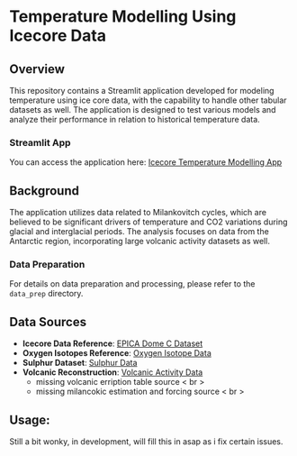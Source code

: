 # Temperature Modelling Using Icecore Data

## Overview

This repository contains a Streamlit application developed for modeling temperature using ice core data, with the capability to handle other tabular datasets as well. The application is designed to test various models and analyze their performance in relation to historical temperature data.

### Streamlit App

You can access the application here: [Icecore Temperature Modelling App](https://icecoretempmodelling-su4mds3nvzenpfcbycjzjw.streamlit.app)

## Background

The application utilizes data related to Milankovitch cycles, which are believed to be significant drivers of temperature and CO2 variations during glacial and interglacial periods. The analysis focuses on data from the Antarctic region, incorporating large volcanic activity datasets as well.

### Data Preparation

For details on data preparation and processing, please refer to the `data_prep` directory.

## Data Sources

- **Icecore Data Reference**: [EPICA Dome C Dataset](https://doi.pangaea.de/10.1594/PANGAEA.824894)
- **Oxygen Isotopes Reference**: [Oxygen Isotope Data](https://doi.pangaea.de/10.1594/PANGAEA.934094)
- **Sulphur Dataset**: [Sulphur Data](https://doi.pangaea.de/10.1594/PANGAEA.933271?format=html#download)
- **Volcanic Reconstruction**: [Volcanic Activity Data](https://doi.pangaea.de/10.1594/PANGAEA.601894?format=html#download)
  - missing volcanic erription table source < br >
  - missing milancokic estimation and forcing source < br >

## Usage:

Still a bit wonky, in development, will fill this in asap as i fix certain issues.

